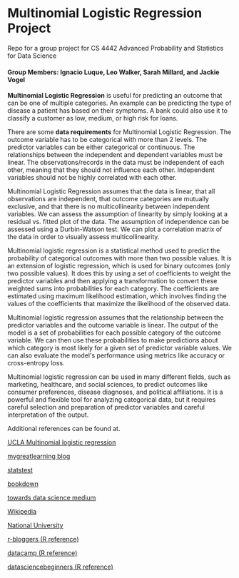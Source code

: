 # Multinomial Logistic Regression Project

Repo for a group project for CS 4442 Advanced Probability and Statistics for Data Science

#### **Group Members:** Ignacio Luque, Leo Walker, Sarah Millard, and Jackie Vogel

**Multinomial Logistic Regression** is useful for predicting an outcome that can be one of multiple categories. An example can be predicting the type of disease a patient has based on their symptoms. A bank could also use it to classify a customer as low, medium, or high risk for loans. 

There are some **data requirements** for Multinomial Logistic Regression. The outcome variable has to be categorical with more than 2 levels. The predictor variables can be either categorical or continuous. The relationships between the independent and dependent variables must be linear. The observations/records in the data must be independent of each other, meaning that they should not influence each other. Independent variables should not be highly correlated with each other.

Multinomial Logistic Regression assumes that the data is linear, that all observations are independent, that outcome categories are mutually exclusive, and that there is no multicollinearity between independent variables. We can assess the assumption of linearity by simply looking at a residual vs. fitted plot of the data. The assumption of independence can be assessed using a Durbin-Watson test. We can plot a correlation matrix of the data in order to visually assess multicollinearity. 

Multinomial logistic regression is a statistical method used to predict the probability of categorical outcomes with more than two possible values. It is an extension of logistic regression, which is used for binary outcomes (only two possible values). It does this by using a set of coefficients to weight the predictor variables and then applying a transformation to convert these weighted sums into probabilities for each category. The coefficients are estimated using maximum likelihood estimation, which involves finding the values of the coefficients that maximize the likelihood of the observed data.

Multinomial logistic regression assumes that the relationship between the predictor variables and the outcome variable is linear. The output of the model is a set of probabilities for each possible category of the outcome variable. We can then use these probabilities to make predictions about which category is most likely for a given set of predictor variable values. We can also evaluate the model's performance using metrics like accuracy or cross-entropy loss.

Multinomial logistic regression can be used in many different fields, such as marketing, healthcare, and social sciences, to predict outcomes like consumer preferences, disease diagnoses, and political affiliations. It is a powerful and flexible tool for analyzing categorical data, but it requires careful selection and preparation of predictor variables and careful interpretation of the output.

Additional references can be found at.

[UCLA Multinomial logistic regression](https://stats.oarc.ucla.edu/r/dae/multinomial-logistic-regression/)

[mygreatlearning blog](https://www.mygreatlearning.com/blog/multinomial-logistic-regression/)

[statstest](https://www.statstest.com/multinomial-logistic-regression/)

[bookdown](https://bookdown.org/chua/ber642_advanced_regression/multinomial-logistic-regression.html)

[towards data science medium](https://towardsdatascience.com/multinomial-logistic-regression-in-r-428d9bb7dc70)

[Wikipedia](https://en.wikipedia.org/wiki/Multinomial_logistic_regression)

[National University](https://resources.nu.edu/statsresources/Multinomiallogistic)

[r-bloggers (R reference)](https://www.r-bloggers.com/2020/05/multinomial-logistic-regression-with-r/)

[datacamp (R reference)](https://www.datacamp.com/tutorial/logistic-regression-R)

[datasciencebeginners (R reference)](https://datasciencebeginners.com/2018/12/20/multinomial-logistic-regression-using-r/)

